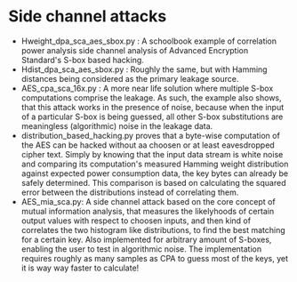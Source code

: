 # Side channel attacks
* Hweight_dpa_sca_aes_sbox.py : A schoolbook example of correlation power analysis side channel analysis of Advanced Encryption Standard's S-box based hacking.
* Hdist_dpa_sca_aes_sbox.py : Roughly the same, but with Hamming distances being considered as the primary leakage source.
* AES_cpa_sca_16x.py : A more near life solution where multiple S-box computations comprise the leakage. As such, the example also shows, that this attack works in the presence of noise, because when the input of a particular S-box is being guessed, all other S-box substitutions are meaningless (algorithmic) noise in the leakage data.
* distribution_based_hacking.py proves that a byte-wise computation of the AES can be hacked without aa choosen or at least eavesdropped cipher text. Simply by knowing that the input data stream is white noise and comparing its computation's measured Hamming weight distribution against expected power consumption data, the key bytes can already be safely determined. This comparison is based on calculating the squared error between the distributions instead of correlating them.
* AES_mia_sca.py: A side channel attack based on the core concept of mutual information analysis, that measures the likelyhoods of certain output values with respect to choosen inputs, and then kind of correlates the two histogram like distributions, to find the best matching for a certain key. Also implemented for arbitrary amount of S-boxes, enabling the user to test in algorithmic noise. The implementation requires roughly as many samples as CPA to guess most of the keys, yet it is way way faster to calculate!
